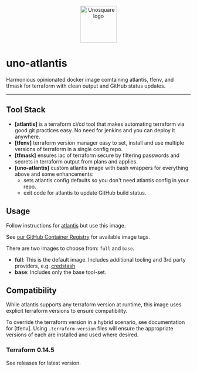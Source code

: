 

<p align="center">
  <a href="https://www.unosquare.com/">
    <img width=100px height=100px src="https://www.unosquare.com/assets/logos/unosquare_logo.svg" alt="Unosquare logo">
  </a>
</p>

<h1>uno-atlantis</h1>

<p> Harmonious opinionated docker image comtaining atlantis, tfenv, and tfmask for terraform with clean output and GitHub status updates.
    <br>
</p>

---

<!-- START doctoc -->
<!-- END doctoc -->

## Tool Stack
- **[atlantis]** is a terraform ci/cd tool that makes automating terraform via good git practices easy. No need for jenkins and you can deploy it anywhere.
- **[tfenv]** terraform version manager easy to set, install and use multiple versions of terraform in a single config repo.
- **[tfmask]** ensures iac of terraform secure by filtering passwords and secrets in terraform output from plans and applies.
- **[uno-atlantis]** custom atlantis image with bash wrappers for everything above and some enhancements:
  - sets atlantis config defaults so you don't need atlantis config in your repo.
  - exit code for atlantis to update GitHub build status.


## Usage

Follow instructions for [atlantis](https://www.runatlantis.io) but use this image.

See [our GitHub Container Registry](#) for available image tags.

There are two images to choose from: `full` and `base`.

- **full**: This is the default image. Includes additional tooling and 3rd party providers, e.g. [credstash](https://github.com/fugue/credstash)
- **base**: Includes only the base tool-set.


## Compatibility

While atlantis supports any terraform version at runtime,
this image uses explicit terraform versions to ensure compatibility.

To override the terraform version in a hybrid scenario, see documentation for [tfenv].
Using `.terraform-version` files will ensure the appropriate versions of each are installed and used where desired.

### Terraform 0.14.5

See releases for latest version. 